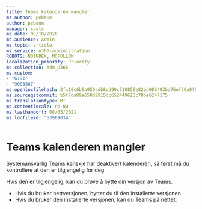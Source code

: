 ```yaml
---
title: Teams kalenderen mangler
ms.author: pebaum
author: pebaum
manager: scotv
ms.date: 08/18/2020
ms.audience: Admin
ms.topic: article
ms.service: o365-administration
ROBOTS: NOINDEX, NOFOLLOW
localization_priority: Priority
ms.collection: Adm_O365
ms.custom:
- "6191"
- "9003307"
ms.openlocfilehash: 2fc10c6b9a959adb8dd90c710859e82bd086493bd76ef30a9f6239713ec32109
ms.sourcegitcommit: b5f7da89a650d2915dc652449623c78be6247175
ms.translationtype: MT
ms.contentlocale: nb-NO
ms.lasthandoff: 08/05/2021
ms.locfileid: "53909034"
---
```

# <a name="teams-calendar-is-missing"></a>Teams kalenderen mangler

Systemansvarlig Teams kanskje har deaktivert kalenderen, så først må du kontrollere at den er tilgjengelig for deg.

Hvis den er tilgjengelig, kan du prøve å bytte din versjon av Teams.

- Hvis du bruker nettversjonen, bytter du til den installerte versjonen.
- Hvis du bruker den installerte versjonen, kan du Teams på nettet.